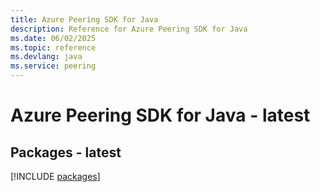 ```yaml
---
title: Azure Peering SDK for Java
description: Reference for Azure Peering SDK for Java
ms.date: 06/02/2025
ms.topic: reference
ms.devlang: java
ms.service: peering
---
```

# Azure Peering SDK for Java - latest
## Packages - latest
[!INCLUDE [packages](peering-index.md)]